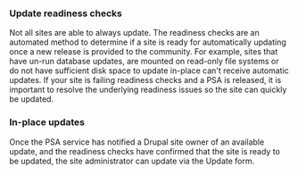 ### **Update readiness checks**

Not all sites are able to always update. The readiness checks are an automated method to determine if a site is ready for automatically updating once a new release is provided to the community. For example, sites that have un-run database updates, are mounted on read-only file systems or do not have sufficient disk space to update in-place can't receive automatic updates. If your site is failing readiness checks and a PSA is released, it is important to resolve the underlying readiness issues so the site can quickly be updated.

### **In-place updates**

Once the PSA service has notified a Drupal site owner of an available update, and the readiness checks have confirmed that the site is ready to be updated, the site administrator can update via the Update form.